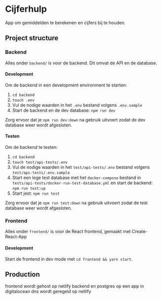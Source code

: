 # Cijferhulp
App om gemiddelden te berekenen en cijfers bij te houden.


## Project structure
### Backend
Alles onder `backend/` is voor de backend. Dit omvat de API en de database.

#### Development
Om de backend in een development environment te starten:
1. `cd backend`
2. `touch .env`
3. Vul de nodige waarden in het `.env` bestand volgens `.env.sample`
4. Start de backend en de dev database: `npm run dev`

Zorg ervoor dat je `npm run dev:down` na gebruik uitvoert zodat de dev database weer wordt afgesloten.

#### Testen
Om de backend te testen:
1. `cd backend`
2. `touch test/api-tests/.env`
3. Vul de nodige waarden in het `test/api-tests/.env` bestand volgens `test/api-tests/.env.sample`
3. Start een lege test database met het `docker-compose` bestand in `tests/api-tests/docker-run-test-database.yml` en start de backend: `npm run test:up`
4. Start jest: `npm run test`

Zorg ervoor dat je `npm run test:down` na gebruik uitvoert zodat de test database weer wordt afgesloten.


### Frontend
Alles onder `frontend/` is voor de React frontend, gemaakt met Create-React-App

#### Development
Start de frontend in dev mode met `cd frontend && yarn start`.

## Production
frontend wordt gehost op netlify
backend en postgres op een app in digitalocean
dns wordt geregeld op netlify



